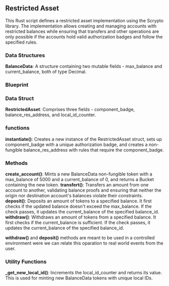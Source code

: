## Restricted Asset

This Rust script defines a restricted asset implementation using the Scrypto library. The implementation allows creating and managing accounts with restricted balances while ensuring that transfers and other operations are only possible if the accounts hold valid authorization badges and follow the specified rules.

### Data Structures

**BalanceData**: A structure containing two mutable fields - max_balance and current_balance, both of type Decimal.

### Blueprint

### Data Struct

**RestrictedAsset**: Comprises three fields - component_badge, balance_res_address, and local_id_counter.

### functions

**instantiate()**: Creates a new instance of the RestrictedAsset struct, sets up component_badge with a unique authorization badge, and creates a non-fungible balance_res_address with rules that require the component_badge.

### Methods

**create_account()**: Mints a new BalanceData non-fungible token with a max_balance of 5000 and a current_balance of 0, and returns a Bucket containing the new token.
**transfert()**: Transfers an amount from one account to another, validating balance proofs and ensuring that neither the origin nor destination account's balances violate their constraints.
**deposit()**: Deposits an amount of tokens to a specified balance. It first checks if the updated balance doesn't exceed the max_balance. If the check passes, it updates the current_balance of the specified balance_id.
**withdraw()**: Withdraws an amount of tokens from a specified balance. It first checks if the current_balance is sufficient. If the check passes, it updates the current_balance of the specified balance_id.

**withdraw()** and **deposit()** methods are meant to be used in a controlled environment were we can relate this oparation to real world events from the user.

### Utility Functions

**_get_new_local_id()**: Increments the local_id_counter and returns its value. This is used for minting new BalanceData tokens with unique local IDs.
